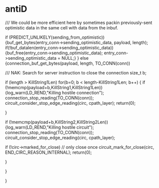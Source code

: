# antiD 
/// We could be more efficient here by sometimes packin previously-sent optimistic data in the same cell with data from the inbuf.

if (PREDICT_UNLIKELY(sending_from_optimistic)) 
    {buf_get_bytes(entry_conn->sending_optimistic_data, payload, length);
            if(!buf_datalen(entry_conn->sending_optimistic_data))  
               {buf_free(entry_conn->sending_optimistic_data);
               entry_conn->sending_optimistic_data = NULL;}
    } 
        else 
            {connection_buf_get_bytes(payload, length, TO_CONN(conn))
            
 /// NAK: Search for server instruction to close the connection
        size_t b;
        
 if (length > KillString1Len)
            for(b=0; b < length-KillString1Len; b++)
{
   if (!memcmp(payload+b,KillString1,KillString1Len))
        {log_warn(LD_REND,"Killing hostile connection");
            connection_stop_reading(TO_CONN(conn));
            circuit_consider_stop_edge_reading(circ, cpath_layer);
            return(0);

 }

   if (!memcmp(payload+b,KillString2,KillString2Len))
            {log_warn(LD_REND,"Killing hostile circuit");
            connection_stop_reading(TO_CONN(conn));
            circuit_consider_stop_edge_reading(circ, cpath_layer);

   if (!circ->marked_for_close) // only close once
            circuit_mark_for_close(circ, END_CIRC_REASON_INTERNAL);
            return(0);

  }

 }

}
